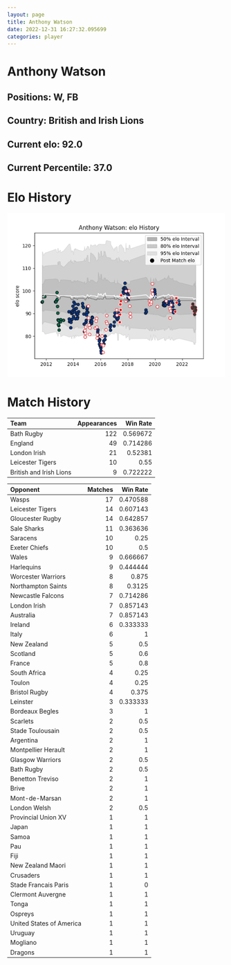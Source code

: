 ```yaml
---  
layout: page  
title: Anthony Watson  
date: 2022-12-31 16:27:32.095699  
categories: player  
---
```

# Anthony Watson

## Positions: W, FB

## Country: British and Irish Lions

## Current elo: 92.0

## Current Percentile: 37.0

# Elo History


![elo history](history_AnthonyWatson.png)
# Match History


| Team                    |   Appearances |   Win Rate |
|:------------------------|--------------:|-----------:|
| Bath Rugby              |           122 |   0.569672 |
| England                 |            49 |   0.714286 |
| London Irish            |            21 |   0.52381  |
| Leicester Tigers        |            10 |   0.55     |
| British and Irish Lions |             9 |   0.722222 |

| Opponent                 |   Matches |   Win Rate |
|:-------------------------|----------:|-----------:|
| Wasps                    |        17 |   0.470588 |
| Leicester Tigers         |        14 |   0.607143 |
| Gloucester Rugby         |        14 |   0.642857 |
| Sale Sharks              |        11 |   0.363636 |
| Saracens                 |        10 |   0.25     |
| Exeter Chiefs            |        10 |   0.5      |
| Wales                    |         9 |   0.666667 |
| Harlequins               |         9 |   0.444444 |
| Worcester Warriors       |         8 |   0.875    |
| Northampton Saints       |         8 |   0.3125   |
| Newcastle Falcons        |         7 |   0.714286 |
| London Irish             |         7 |   0.857143 |
| Australia                |         7 |   0.857143 |
| Ireland                  |         6 |   0.333333 |
| Italy                    |         6 |   1        |
| New Zealand              |         5 |   0.5      |
| Scotland                 |         5 |   0.6      |
| France                   |         5 |   0.8      |
| South Africa             |         4 |   0.25     |
| Toulon                   |         4 |   0.25     |
| Bristol Rugby            |         4 |   0.375    |
| Leinster                 |         3 |   0.333333 |
| Bordeaux Begles          |         3 |   1        |
| Scarlets                 |         2 |   0.5      |
| Stade Toulousain         |         2 |   0.5      |
| Argentina                |         2 |   1        |
| Montpellier Herault      |         2 |   1        |
| Glasgow Warriors         |         2 |   0.5      |
| Bath Rugby               |         2 |   0.5      |
| Benetton Treviso         |         2 |   1        |
| Brive                    |         2 |   1        |
| Mont-de-Marsan           |         2 |   1        |
| London Welsh             |         2 |   0.5      |
| Provincial Union XV      |         1 |   1        |
| Japan                    |         1 |   1        |
| Samoa                    |         1 |   1        |
| Pau                      |         1 |   1        |
| Fiji                     |         1 |   1        |
| New Zealand Maori        |         1 |   1        |
| Crusaders                |         1 |   1        |
| Stade Francais Paris     |         1 |   0        |
| Clermont Auvergne        |         1 |   1        |
| Tonga                    |         1 |   1        |
| Ospreys                  |         1 |   1        |
| United States of America |         1 |   1        |
| Uruguay                  |         1 |   1        |
| Mogliano                 |         1 |   1        |
| Dragons                  |         1 |   1        |